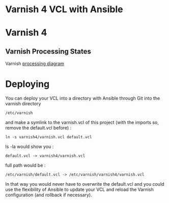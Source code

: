 Varnish 4 VCL with Ansible
==========================

# Varnish 4

## Varnish Processing States

Varnish [processing diagram](https://www.varnish-cache.org/docs/trunk/reference/states.html)

# Deploying

You can deploy your VCL into a directory with Ansible through Git into the varnish directory

    /etc/varnish
    
and make a symlink to the varnish.vcl of this project (with the imports so, remove the default.vcl before) :

    ln -s varnish4/varnish.vcl default.vcl
    
ls -la would show you :
    
    default.vcl -> varnish4/varnish.vcl
    
full path would be :

    /etc/varnish/default.vcl -> /etc/varnish/varnish4/varnish.vcl
    
In that way you would never have to overwrite the default.vcl and you could use the flexibility of Ansible to update your VCL and reload the Varnish configuration (and rollback if necessary).
